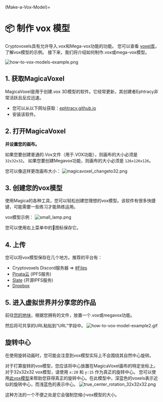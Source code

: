 (Make-a-Vox-Model)=
# 📦 制作 vox 模型

Cryptovoxels具有允许导入.vox和Mega-vox功能的功能。
您可以查看 [voxel库](https://wiki.cryptovoxels.com/voxel-library)，了解vox模型的示例。
接下来，我们将介绍如何制作.vox或mega-vox模型。

![how-to-vox-models-example.png](https://wiki.cryptovoxels.com/how-to-vox-models-example.png)

## 1. 获取MagicaVoxel
MagicaVoxel是用于创建.vox 3D模型的软件。它经常更新，其创建者Ephtracy非常活跃且反应迅速。
- 您可以从以下网址获取：[ephtracy.github.io](https://ephtracy.github.io/)
- 安装该软件。

## 2. 打开MagicaVoxel
**并设置您的画布。**

如果您要创建普通的.Vox文件（用于.VOX功能），则画布的大小必须是 `32x32x32`。
如果您要创建Megavox功能，则画布的大小必须是 `126x126x126`。

您可以像这样更改画布大小：
![magicavoxel_changeto32.png](https://wiki.cryptovoxels.com/magicavoxel_changeto32.png)

## 3. 创建您的vox模型
使用Magica的各种工具，您可以轻松创建您理想的vox模型。该软件有很多快捷键，可能需要一些练习才能熟练运用。

vox模型示例：
![small_lamp.png](https://wiki.cryptovoxels.com/small_lamp.png)

您可以使用右上菜单中的:floppy_disk:图标保存它。

## 4. 上传
您可以将vox模型保存在几个地方。推荐的平台有：

- Cryptovoxels Discord服务器 => [#Files](https://discord.gg/BFxEEGc)
- [Pinata云](https://pinata.cloud/) (IPFS服务)
- [Slate](https://slate.host/) (开源IPFS服务)
- [Dropbox](https://www.dropbox.com/)

## 5. 进入虚拟世界并分享您的作品

前往[您的地块](https://www.cryptovoxels.com/account/parcels)，根据您拥有的文件，放置一个.vox或megavox功能。

然后将可共享的URL粘贴到“URL”字段中。
![how-to-vox-model-example2.gif](https://wiki.cryptovoxels.com/how-to-vox-model-example2.gif)

## 旋转中心

在使用旋转动画时，您可能会注意到vox模型实际上不会围绕其自然中心旋转。

对于打算旋转的vox模型，您应该将中心放置在MagicaVoxel画布的特定坐标上。
对于32x32x32 vox模型，请使用 `x:20` 和 `y:15` 作为真正的旋转中心。
您可以使用[此vox模型](https://wiki.cryptovoxels.com/true_center_rotation_tool.vox)来帮助您获得真正的旋转中心。在此模型中，深蓝色的voxels表示近似的旋转中心，而浅蓝色的表示中心。
![true_center_rotation_32x32x32.png](https://wiki.cryptovoxels.com/true_center_rotation_32x32x32.png)

这种方法的一个不便之处是它会强制您缩小vox模型的大小。